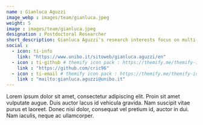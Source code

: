 ```yaml
---
name : Gianluca Aguzzi
image_webp : images/team/gianluca.jpeg
weight: 5
image : images/team/gianluca.jpeg
designation : Postdoctoral Researcher
short_description: Gianluca Aguzzi's research interests focus on multi-agent learning in cooperative scenarios, aggregate computing, and the application of language models in software engineering. He is a key contributor to ScaFi and one of the primary developers of MacroSwarm.
social :
  - icon: ti-info
    link: "https://www.unibo.it/sitoweb/gianluca.aguzzi/en"
  - icon : ti-github # themify icon pack : https://themify.me/themify-icons
    link : "https://github.com/cric96"
  - icon : ti-email # themify icon pack : https://themify.me/themify-icons
    link : "mailto:gianluca.aguzzi@unibo.it"
---
```


Lorem ipsum dolor sit amet, consectetur adipiscing elit. Proin sit amet vulputate augue. Duis auctor lacus id vehicula gravida. Nam suscipit vitae purus et laoreet.
Donec nisi dolor, consequat vel pretium id, auctor in dui. Nam iaculis, neque ac ullamcorper.